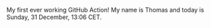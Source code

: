 My first ever working GitHub Action!
My name is Thomas and today is Sunday, 31 December, 13:06 CET. 
